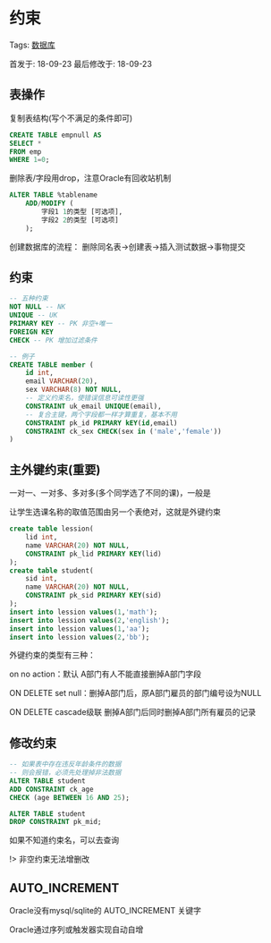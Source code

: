 # 约束

Tags: [数据库](#)

首发于: 18-09-23 最后修改于: 18-09-23

## 表操作

复制表结构(写个不满足的条件即可)

```sql
CREATE TABLE empnull AS
SELECT *
FROM emp
WHERE 1=0;
```

删除表/字段用drop，注意Oracle有回收站机制

```sql
ALTER TABLE %tablename
    ADD/MODIFY (
        字段1 1的类型 [可选项],
        字段2 2的类型 [可选项]
    );
```

创建数据库的流程：
删除同名表->创建表->插入测试数据->事物提交

## 约束

```sql
-- 五种约束
NOT NULL -- NK
UNIQUE -- UK
PRIMARY KEY -- PK 非空+唯一
FOREIGN KEY
CHECK -- PK 增加过滤条件
```

```sql
-- 例子
CREATE TABLE member (
    id int,
    email VARCHAR(20),
    sex VARCHAR(8) NOT NULL,
    -- 定义约束名，使错误信息可读性更强
    CONSTRAINT uk_email UNIQUE(email),
    -- 复合主键，两个字段都一样才算重复，基本不用
    CONSTRAINT pk_id PRIMARY kEY(id,email)
    CONSTRAINT ck_sex CHECK(sex in ('male','female'))
)
```

## 主外键约束(重要)

一对一、一对多、多对多(多个同学选了不同的课)，一般是

让学生选课名称的取值范围由另一个表绝对，这就是外键约束

```sql
create table lession(
    lid int,
    name VARCHAR(20) NOT NULL,
    CONSTRAINT pk_lid PRIMARY KEY(lid)
);
create table student(
    sid int,
    name VARCHAR(20) NOT NULL,
    CONSTRAINT pk_sid PRIMARY KEY(sid)
);
insert into lession values(1,'math');
insert into lession values(2,'english');
insert into lession values(1,'aa');
insert into lession values(2,'bb');
```

外键约束的类型有三种：

on no action：默认 A部门有人不能直接删掉A部门字段

ON DELETE set null：删掉A部门后，原A部门雇员的部门编号设为NULL

ON DELETE cascade级联 删掉A部门后同时删掉A部门所有雇员的记录

## 修改约束

```sql
-- 如果表中存在违反年龄条件的数据
-- 则会报错，必须先处理掉非法数据
ALTER TABLE student 
ADD CONSTRAINT ck_age
CHECK (age BETWEEN 16 AND 25);

ALTER TABLE student
DROP CONSTRAINT pk_mid;
```

如果不知道约束名，可以去查询

!> 非空约束无法增删改

## AUTO_INCREMENT

Oracle没有mysql/sqlite的 AUTO_INCREMENT 关键字

Oracle通过序列或触发器实现自动自增